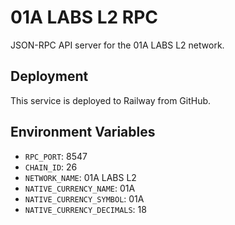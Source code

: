 # 01A LABS L2 RPC

JSON-RPC API server for the 01A LABS L2 network.

## Deployment

This service is deployed to Railway from GitHub.

## Environment Variables

- `RPC_PORT`: 8547
- `CHAIN_ID`: 26
- `NETWORK_NAME`: 01A LABS L2
- `NATIVE_CURRENCY_NAME`: 01A
- `NATIVE_CURRENCY_SYMBOL`: 01A
- `NATIVE_CURRENCY_DECIMALS`: 18
